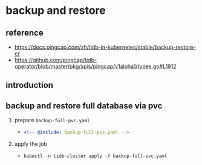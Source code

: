 # backup and restore

## reference

* https://docs.pingcap.com/zh/tidb-in-kubernetes/stable/backup-restore-cr
* https://github.com/pingcap/tidb-operator/blob/master/pkg/apis/pingcap/v1alpha1/types.go#L1912

## introduction


## backup and restore full database via pvc

1. prepare `backup-full-pvc.yaml`
    * ```yaml
      <!-- @include: backup-full-pvc.yaml -->
      ```
2. apply the job
    * ```shell
      kubectl -n tidb-cluster apply -f backup-full-pvc.yaml
      ```

